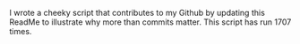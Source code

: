 I wrote a cheeky script that contributes to my Github by updating this ReadMe to illustrate why more than commits matter. This script has run 1707 times.